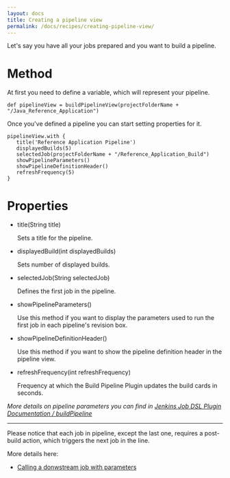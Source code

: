 ```yaml
---
layout: docs
title: Creating a pipeline view
permalink: /docs/recipes/creating-pipeline-view/
---
```


Let's say you have all your jobs prepared and you want to build a pipeline.

# Method

At first you need to define a variable, which will represent your pipeline.

```
def pipelineView = buildPipelineView(projectFolderName + "/Java_Reference_Application")
```

Once you've defined a pipeline you can start setting properties for it.

```
pipelineView.with {
   title('Reference Application Pipeline')
   displayedBuilds(5)
   selectedJob(projectFolderName + "/Reference_Application_Build")
   showPipelineParameters()
   showPipelineDefinitionHeader()
   refreshFrequency(5)
}
```

# Properties

* title(String title)

  Sets a title for the pipeline.

* displayedBuild(int displayedBuilds)
  
  Sets number of displayed builds.
  
* selectedJob(String selectedJob)
  
  Defines the first job in the pipeline. 

* showPipelineParameters()
  
  Use this method if you want to display the parameters used to run the first job in each pipeline's revision box.
  
* showPipelineDefinitionHeader()

  Use this method if you want to show the pipeline definition header in the pipeline view.
  
* refreshFrequency(int refreshFrequency)

  Frequency at which the Build Pipeline Plugin updates the build cards in seconds.
  
_More details on pipeline parameters you can find in [Jenkins Job DSL Plugin Documentation / buildPipeline](https://jenkinsci.github.io/job-dsl-plugin/#method/javaposse.jobdsl.dsl.views.NestedViewsContext.buildPipelineView)_

---

Please notice that each job in pipeline, except the last one, requires a post-build action, which triggers the next job in the line.

More details here:

- [Calling a donwstream job with parameters](https://mibzzz.github.io/adop-cartridges-cookbook/docs/recipes/calling-downstream-job/)

